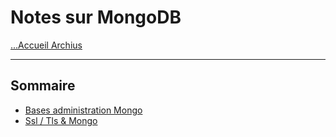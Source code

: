 # Notes sur MongoDB

[...Accueil Archius](../../README.md)

---

## Sommaire

* [Bases administration Mongo](./notes/bases.md)
* [Ssl / Tls & Mongo](./notes/tls.md)